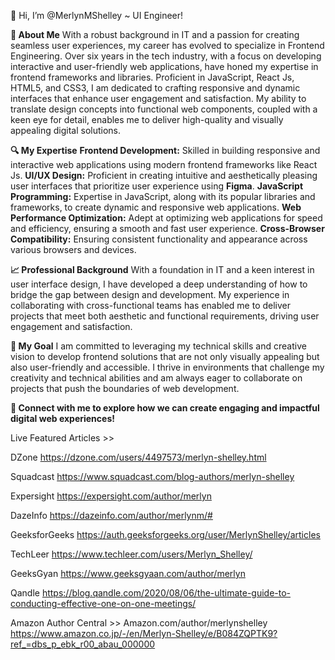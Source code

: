 👋 Hi, I’m @MerlynMShelley ~ UI Engineer!

**🌟 About Me**
With a robust background in IT and a passion for creating seamless user experiences, my career has evolved to specialize in Frontend Engineering. Over six years in the tech industry, with a focus on developing interactive and user-friendly web applications, have honed my expertise in frontend frameworks and libraries. Proficient in JavaScript, React Js, HTML5, and CSS3, I am dedicated to crafting responsive and dynamic interfaces that enhance user engagement and satisfaction. My ability to translate design concepts into functional web components, coupled with a keen eye for detail, enables me to deliver high-quality and visually appealing digital solutions.

**🔍 My Expertise**
**Frontend Development:** Skilled in building responsive and interactive web applications using modern frontend frameworks like React Js.
**UI/UX Design:** Proficient in creating intuitive and aesthetically pleasing user interfaces that prioritize user experience using **Figma**.
**JavaScript Programming:** Expertise in JavaScript, along with its popular libraries and frameworks, to create dynamic and responsive web applications.
**Web Performance Optimization:** Adept at optimizing web applications for speed and efficiency, ensuring a smooth and fast user experience.
**Cross-Browser Compatibility:** Ensuring consistent functionality and appearance across various browsers and devices.

**📈 Professional Background**
With a foundation in IT and a keen interest in user interface design, I have developed a deep understanding of how to bridge the gap between design and development. My experience in collaborating with cross-functional teams has enabled me to deliver projects that meet both aesthetic and functional requirements, driving user engagement and satisfaction.

**💼 My Goal**
I am committed to leveraging my technical skills and creative vision to develop frontend solutions that are not only visually appealing but also user-friendly and accessible. I thrive in environments that challenge my creativity and technical abilities and am always eager to collaborate on projects that push the boundaries of web development.

**🔗 Connect with me to explore how we can create engaging and impactful digital web experiences!**

Live Featured Articles >> 

DZone https://dzone.com/users/4497573/merlyn-shelley.html

Squadcast https://www.squadcast.com/blog-authors/merlyn-shelley

Expersight https://expersight.com/author/merlyn

DazeInfo https://dazeinfo.com/author/merlynm/#

GeeksforGeeks https://auth.geeksforgeeks.org/user/MerlynShelley/articles

TechLeer https://www.techleer.com/users/Merlyn_Shelley/

GeeksGyan https://www.geeksgyaan.com/author/merlyn

Qandle https://blog.qandle.com/2020/08/06/the-ultimate-guide-to-conducting-effective-one-on-one-meetings/

Amazon Author Central >> Amazon.com/author/merlynshelley https://www.amazon.co.jp/-/en/Merlyn-Shelley/e/B084ZQPTK9?ref_=dbs_p_ebk_r00_abau_000000

<!---
MerlynMShelley/MerlynMShelley is a ✨ special ✨ repository because its `README.md` (this file) appears on your GitHub profile.
You can click the Preview link to take a look at your changes.
--->
